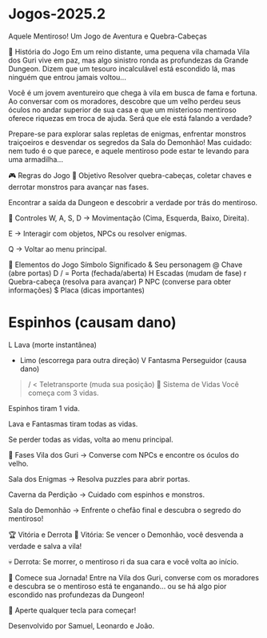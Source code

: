 # Jogos-2025.2
Aquele Mentiroso!
Um Jogo de Aventura e Quebra-Cabeças

📜 História do Jogo
Em um reino distante, uma pequena vila chamada Vila dos Guri vive em paz, mas algo sinistro ronda as profundezas da Grande Dungeon. Dizem que um tesouro incalculável está escondido lá, mas ninguém que entrou jamais voltou...

Você é um jovem aventureiro que chega à vila em busca de fama e fortuna. Ao conversar com os moradores, descobre que um velho perdeu seus óculos no andar superior de sua casa e que um misterioso mentiroso oferece riquezas em troca de ajuda. Será que ele está falando a verdade?

Prepare-se para explorar salas repletas de enigmas, enfrentar monstros traiçoeiros e desvendar os segredos da Sala do Demonhão! Mas cuidado: nem tudo é o que parece, e aquele mentiroso pode estar te levando para uma armadilha...

🎮 Regras do Jogo
🔹 Objetivo
Resolver quebra-cabeças, coletar chaves e derrotar monstros para avançar nas fases.

Encontrar a saída da Dungeon e descobrir a verdade por trás do mentiroso.

🔹 Controles
W, A, S, D → Movimentação (Cima, Esquerda, Baixo, Direita).

E → Interagir com objetos, NPCs ou resolver enigmas.

Q → Voltar ao menu principal.

🔹 Elementos do Jogo
Símbolo	Significado
&	Seu personagem
@	Chave (abre portas)
D / =	Porta (fechada/aberta)
H	Escadas (mudam de fase)
r	Quebra-cabeça (resolva para avançar)
P	NPC (converse para obter informações)
$	Placa (dicas importantes)
#	Espinhos (causam dano)
L	Lava (morte instantânea)
-	Limo (escorrega para outra direção)
V	Fantasma Perseguidor (causa dano)
> / <	Teletransporte (muda sua posição)
🔹 Sistema de Vidas
Você começa com 3 vidas.

Espinhos tiram 1 vida.

Lava e Fantasmas tiram todas as vidas.

Se perder todas as vidas, volta ao menu principal.

🔹 Fases
Vila dos Guri → Converse com NPCs e encontre os óculos do velho.

Sala dos Enigmas → Resolva puzzles para abrir portas.

Caverna da Perdição → Cuidado com espinhos e monstros.

Sala do Demonhão → Enfrente o chefão final e descubra o segredo do mentiroso!

🏆 Vitória e Derrota
🎉 Vitória: Se vencer o Demonhão, você desvenda a verdade e salva a vila!

💀 Derrota: Se morrer, o mentiroso ri da sua cara e você volta ao início.

🚀 Comece sua Jornada!
Entre na Vila dos Guri, converse com os moradores e descubra se o mentiroso está te enganando... ou se há algo pior escondido nas profundezas da Dungeon!

🔴 Aperte qualquer tecla para começar!

Desenvolvido por Samuel, Leonardo e João.

